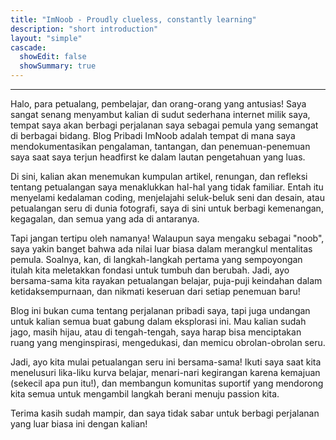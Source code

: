 ```yaml
---
title: "ImNoob - Proudly clueless, constantly learning"
description: "short introduction"
layout: "simple"
cascade:
  showEdit: false
  showSummary: true
---
```


----------
Halo, para petualang, pembelajar, dan orang-orang yang antusias! Saya sangat senang menyambut kalian di sudut sederhana internet milik saya, tempat saya akan berbagi perjalanan saya sebagai pemula yang semangat di berbagai bidang. Blog Pribadi ImNoob adalah tempat di mana saya mendokumentasikan pengalaman, tantangan, dan penemuan-penemuan saya saat saya terjun headfirst ke dalam lautan pengetahuan yang luas.

Di sini, kalian akan menemukan kumpulan artikel, renungan, dan refleksi tentang petualangan saya menaklukkan hal-hal yang tidak familiar. Entah itu menyelami kedalaman coding, menjelajahi seluk-beluk seni dan desain, atau petualangan seru di dunia fotografi, saya di sini untuk berbagi kemenangan, kegagalan, dan semua yang ada di antaranya.

Tapi jangan tertipu oleh namanya! Walaupun saya mengaku sebagai "noob", saya yakin banget bahwa ada nilai luar biasa dalam merangkul mentalitas pemula. Soalnya, kan, di langkah-langkah pertama yang sempoyongan itulah kita meletakkan fondasi untuk tumbuh dan berubah. Jadi, ayo bersama-sama kita rayakan petualangan belajar, puja-puji keindahan dalam ketidaksempurnaan, dan nikmati keseruan dari setiap penemuan baru!

Blog ini bukan cuma tentang perjalanan pribadi saya, tapi juga undangan untuk kalian semua buat gabung dalam eksplorasi ini. Mau kalian sudah jago, masih hijau, atau di tengah-tengah, saya harap bisa menciptakan ruang yang menginspirasi, mengedukasi, dan memicu obrolan-obrolan seru.

Jadi, ayo kita mulai petualangan seru ini bersama-sama! Ikuti saya saat kita menelusuri lika-liku kurva belajar, menari-nari kegirangan karena kemajuan (sekecil apa pun itu!), dan membangun komunitas suportif yang mendorong kita semua untuk mengambil langkah berani menuju passion kita.

Terima kasih sudah mampir, dan saya tidak sabar untuk berbagi perjalanan yang luar biasa ini dengan kalian!


